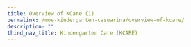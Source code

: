 ```yaml
---
title: Overview of KCare (1)
permalink: /moe-kindergarten-casuarina/overview-of-kcare/
description: ""
third_nav_title: Kindergarten Care (KCARE)
---
```

